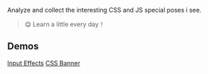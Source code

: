 Analyze and collect the interesting CSS and JS special poses i see.

> :yum: Learn a little every day！

## Demos
[Input Effects](https://hq-lin.github.io/cool-skills/input-effects/)
[CSS Banner](https://hq-lin.github.io/cool-skills/css-banner/)

